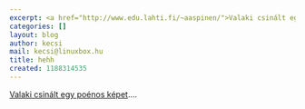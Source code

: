 ```yaml
---
excerpt: <a href="http://www.edu.lahti.fi/~aaspinen/">Valaki csinált egy poénos képet</a>....
categories: []
layout: blog
author: kecsi
mail: kecsi@linuxbox.hu
title: hehh
created: 1188314535
---
```

<a href="http://www.edu.lahti.fi/~aaspinen/">Valaki csinált egy poénos képet</a>....
